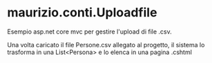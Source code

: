 # maurizio.conti.Uploadfile
Esempio asp.net core mvc per gestire l'upload di file .csv.

Una volta caricato il file Persone.csv allegato al progetto, il sistema lo trasforma in una List\<Persona\> e lo elenca in una pagina .cshtml
